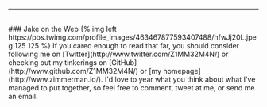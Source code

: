 - - - - -
<br>
### Jake on the Web
{% img left https://pbs.twimg.com/profile_images/463467877593407488/hfwJj20L.jpeg 125 125 %}
If you cared enough to read that far, you should consider following me on [Twitter](http://www.twitter.com/Z1MM32M4N/) or checking out my tinkerings on [GitHub](http://www.github.com/Z1MM32M4N/) or [my homepage](http://www.zimmerman.io/). I'd love to year what you think about what I've managed to put together, so feel free to comment, tweet at me, or send me an email.
